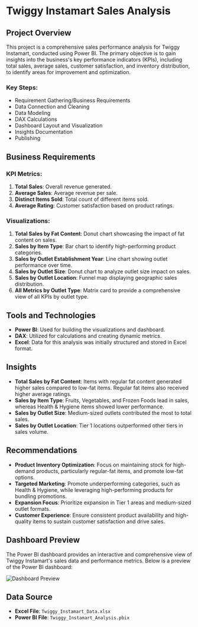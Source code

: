 
# Twiggy Instamart Sales Analysis

## Project Overview

This project is a comprehensive sales performance analysis for Twiggy Instamart, conducted using Power BI. The primary objective is to gain insights into the business's key performance indicators (KPIs), including total sales, average sales, customer satisfaction, and inventory distribution, to identify areas for improvement and optimization. 

### Key Steps:
- Requirement Gathering/Business Requirements
- Data Connection and Cleaning
- Data Modeling
- DAX Calculations
- Dashboard Layout and Visualization
- Insights Documentation
- Publishing

## Business Requirements

### KPI Metrics:
1. **Total Sales**: Overall revenue generated.
2. **Average Sales**: Average revenue per sale.
3. **Distinct Items Sold**: Total count of different items sold.
4. **Average Rating**: Customer satisfaction based on product ratings.

### Visualizations:
1. **Total Sales by Fat Content**: Donut chart showcasing the impact of fat content on sales.
2. **Sales by Item Type**: Bar chart to identify high-performing product categories.
3. **Sales by Outlet Establishment Year**: Line chart showing outlet performance over time.
4. **Sales by Outlet Size**: Donut chart to analyze outlet size impact on sales.
5. **Sales by Outlet Location**: Funnel map displaying geographic sales distribution.
6. **All Metrics by Outlet Type**: Matrix card to provide a comprehensive view of all KPIs by outlet type.

## Tools and Technologies
- **Power BI**: Used for building the visualizations and dashboard.
- **DAX**: Utilized for calculations and creating dynamic metrics.
- **Excel**: Data for this analysis was initially structured and stored in Excel format.

## Insights

- **Total Sales by Fat Content**: Items with regular fat content generated higher sales compared to low-fat items. Regular fat items also received higher average ratings.
- **Sales by Item Type**: Fruits, Vegetables, and Frozen Foods lead in sales, whereas Health & Hygiene items showed lower performance.
- **Sales by Outlet Size**: Medium-sized outlets contributed the most to total sales.
- **Sales by Outlet Location**: Tier 1 locations outperformed other tiers in sales volume.

## Recommendations

- **Product Inventory Optimization**: Focus on maintaining stock for high-demand products, particularly regular-fat items, and promote low-fat options.
- **Targeted Marketing**: Promote underperforming categories, such as Health & Hygiene, while leveraging high-performing products for bundling promotions.
- **Expansion Focus**: Prioritize expansion in Tier 1 areas and medium-sized outlet formats.
- **Customer Experience**: Ensure consistent product availability and high-quality items to sustain customer satisfaction and drive sales.

## Dashboard Preview

The Power BI dashboard provides an interactive and comprehensive view of Twiggy Instamart's sales data and performance metrics. Below is a preview of the Power BI dashboard:

![Dashboard Preview](./pbi_tida.png)

## Data Source

- **Excel File**: `Twiggy_Instamart_Data.xlsx`
- **Power BI File**: `Twiggy_Instamart_Analysis.pbix`
